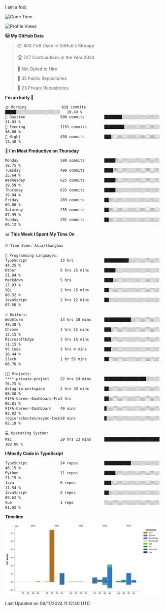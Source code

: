 I am a fool.

<!--START_SECTION:waka-->
![Code Time](http://img.shields.io/badge/Code%20Time-2%2C048%20hrs%2049%20mins-blue)

![Profile Views](http://img.shields.io/badge/Profile%20Views-0-blue)

**🐱 My GitHub Data** 

> 📦 403.7 kB Used in GitHub's Storage 
 > 
> 🏆 727 Contributions in the Year 2024
 > 
> 🚫 Not Opted to Hire
 > 
> 📜 35 Public Repositories 
 > 
> 🔑 23 Private Repositories 
 > 
**I'm an Early 🐤** 

```text
🌞 Morning                619 commits         █████░░░░░░░░░░░░░░░░░░░░   19.40 % 
🌆 Daytime                990 commits         ████████░░░░░░░░░░░░░░░░░   31.03 % 
🌃 Evening                1151 commits        █████████░░░░░░░░░░░░░░░░   36.08 % 
🌙 Night                  430 commits         ███░░░░░░░░░░░░░░░░░░░░░░   13.48 % 
```
📅 **I'm Most Productive on Thursday** 

```text
Monday                   598 commits         █████░░░░░░░░░░░░░░░░░░░░   18.75 % 
Tuesday                  499 commits         ████░░░░░░░░░░░░░░░░░░░░░   15.64 % 
Wednesday                625 commits         █████░░░░░░░░░░░░░░░░░░░░   19.59 % 
Thursday                 633 commits         █████░░░░░░░░░░░░░░░░░░░░   19.84 % 
Friday                   289 commits         ██░░░░░░░░░░░░░░░░░░░░░░░   09.06 % 
Saturday                 255 commits         ██░░░░░░░░░░░░░░░░░░░░░░░   07.99 % 
Sunday                   291 commits         ██░░░░░░░░░░░░░░░░░░░░░░░   09.12 % 
```


📊 **This Week I Spent My Time On** 

```text
🕑︎ Time Zone: Asia/Shanghai

💬 Programming Languages: 
TypeScript               13 hrs              ███████████░░░░░░░░░░░░░░   44.25 % 
Other                    6 hrs 25 mins       █████░░░░░░░░░░░░░░░░░░░░   21.84 % 
Markdown                 5 hrs               ████░░░░░░░░░░░░░░░░░░░░░   17.03 % 
SQL                      2 hrs 26 mins       ██░░░░░░░░░░░░░░░░░░░░░░░   08.32 % 
JavaScript               2 hrs 12 mins       ██░░░░░░░░░░░░░░░░░░░░░░░   07.50 % 

🔥 Editors: 
WebStorm                 14 hrs 30 mins      ████████████░░░░░░░░░░░░░   49.38 % 
Chrome                   3 hrs 52 mins       ███░░░░░░░░░░░░░░░░░░░░░░   13.15 % 
MicrosoftEdge            3 hrs 16 mins       ███░░░░░░░░░░░░░░░░░░░░░░   11.15 % 
VS Code                  3 hrs 4 mins        ███░░░░░░░░░░░░░░░░░░░░░░   10.44 % 
Slack                    1 hr 59 mins        ██░░░░░░░░░░░░░░░░░░░░░░░   06.78 % 

🐱‍💻 Projects: 
****-private-project     22 hrs 33 mins      ███████████████████░░░░░░   76.75 % 
datagrip-workspace       2 hrs 30 mins       ██░░░░░░░░░░░░░░░░░░░░░░░   08.50 % 
FIFA-Career-Dashboard-Fro2 hrs               ██░░░░░░░░░░░░░░░░░░░░░░░   06.81 % 
FIFA-Career-Dashboard    49 mins             █░░░░░░░░░░░░░░░░░░░░░░░░   02.82 % 
rogierschouten/async-lock38 mins             █░░░░░░░░░░░░░░░░░░░░░░░░   02.18 % 

💻 Operating System: 
Mac                      29 hrs 23 mins      █████████████████████████   100.00 % 
```

**I Mostly Code in TypeScript** 

```text
TypeScript               24 repos            ████████████░░░░░░░░░░░░░   46.15 % 
Python                   11 repos            █████░░░░░░░░░░░░░░░░░░░░   21.15 % 
Java                     6 repos             ███░░░░░░░░░░░░░░░░░░░░░░   11.54 % 
JavaScript               5 repos             ██░░░░░░░░░░░░░░░░░░░░░░░   09.62 % 
Vue                      1 repo              ░░░░░░░░░░░░░░░░░░░░░░░░░   01.92 % 
```



**Timeline**

![Lines of Code chart](https://raw.githubusercontent.com/VeejaLiu/VeejaLiu/master/assets/bar_graph.png)


 Last Updated on 06/11/2024 11:12:40 UTC
<!--END_SECTION:waka-->
